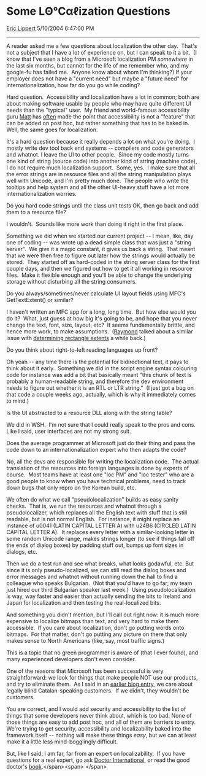 <div id="page">

# Some LΘ℃αℓization Questions

[Eric Lippert](https://social.msdn.microsoft.com/profile/Eric%20Lippert) 5/10/2004 6:47:00 PM

-----

<div id="content">

<span>A reader asked me a few questions about localization the other day.  That's not a subject that I have a lot of experience on, but I can speak to it a bit.  (I know that I've seen a blog from a Microsoft localization PM *<span>somewhere</span>* in the last six months, but cannot for the life of me remember who, and my google-fu has failed me.  Anyone know about whom I'm thinking?) </span> <span></span> <span>If your employer does not have a "current need" but maybe a "future need" for internationalization, how far do you go while coding? </span>

<span></span> <span>Hard question.  Accessibility and localization have a lot in common; both are about making software usable by people who may have quite different UI needs than the "typical" user.  My friend and world-famous accessibility guru [Matt](http://www.bestkungfu.com/ "http://www.bestkungfu.com/") has [often](http://www.bestkungfu.com/archive/?keyword=accessibility "http://www.bestkungfu.com/archive/?keyword=accessibility") made the point that accessibility is not a "feature" that can be added on post hoc, but rather something that has to be baked in.  Well, the same goes for localization. </span>

<span></span> <span>It's a hard question because it really depends a lot on what you're doing.  I mostly write dev tool back end systems -- compilers and code generators and whatnot. I leave the UI to other people.  Since my code mostly turns one kind of string (source code) into another kind of string (machine code), I do not require much localization support.  Some, yes.  I make sure that all the error strings are in resource files and all the string manipulation plays well with Unicode, and I'm pretty much done.  The people who write the tooltips and help system and all the other UI-heavy stuff have a lot more internationalization worries. </span>

<span></span> <span>Do you hard code strings until the class unit tests OK, then go back and add them to a resource file? </span>

<span></span> <span>I wouldn't.  Sounds like more work than doing it right in the first place.  </span>

<span></span> <span>Something we did when we started our current project -- I mean, like, day one of coding -- was wrote up a dead simple class that was just a "string server".  We give it a magic constant, it gives us back a string.  That meant that we were then free to figure out later how the strings would actually be stored.  They started off as hard-coded in the string server class for the first couple days, and then we figured out how to get it all working in resource files.  Make it flexible enough and you'll be able to change the underlying storage without disturbing all the string consumers. </span>

<span></span> <span>Do you always/sometimes/never calculate UI layout fields using MFC's GetTextExtent() or similar? </span>

<span></span> <span>I haven't written an MFC app for a long, long time.  But how else would you do it?  What, just guess at how big it's going to be, and hope that you never change the text, font, size, layout, etc?  It seems fundamentally brittle, and hence more work, to make assumptions.  ([Raymond](http://weblogs.asp.net/oldnewthing/ "http://weblogs.asp.net/oldnewthing/") talked about a similar issue with [determining rectangle extents](http://weblogs.asp.net/oldnewthing/archive/2004/02/17/74811.aspx "http://weblogs.asp.net/oldnewthing/archive/2004/02/17/74811.aspx") a while back.) </span>

<span></span> <span>Do you think about right-to-left reading languages up front? </span>

<span></span> <span>Oh yeah -- any time there is the potential for bidirectional text, it pays to think about it early.  Something we did in the script engine syntax colouring code for instance was add a bit that basically meant "this chunk of text is probably a human-readable string, and therefore the dev environment needs to figure out whether it is an RTL or LTR string."  (I just got a bug on that code a couple weeks ago, actually, which is why it immediately comes to mind.) </span>

<span></span> <span>Is the UI abstracted to a resource DLL along with the string table? </span>

<span></span> <span>We did in WSH.  I'm not sure that I could really speak to the pros and cons.  Like I said, user interfaces are not my strong suit. </span>

<span></span> <span>Does the average programmer at Microsoft just do their thing and pass the code down to an internationalization expert who then adapts the code? </span>

<span></span> <span>No, all the devs are responsible for writing the localization code.  The actual translation of the resources into foreign languages is done by experts of course.  Most teams have at least one "loc PM" and "loc tester" who are a good people to know when you have technical problems, need to track down bugs that only repro on the Korean build, etc.  </span>

<span></span> <span>We often do what we call "pseudolocalization" builds as easy sanity checks.  That is, we run the resources and whatnot through a pseudolocalizer, which replaces all the English text with stuff that is still readable, but is not normal English.  For instance, it might replace an instance of u0041 (LATIN CAPITAL LETTER A) with u24B6 (CIRCLED LATIN CAPITAL LETTER A).  It replaces every letter with a similar-looking letter in some random Unicode range, makes strings longer (to see if things fall off the ends of dialog boxes) by padding stuff out, bumps up font sizes in dialogs, etc. </span>

<span></span> <span>Then we do a test run and see what breaks, what looks godawful, etc. But since it is only pseudo-localized, we can still read the dialog boxes and error messages and whatnot without running down the hall to find a colleague who speaks Bulgarian.  (Not that you'd have to go far; my team just hired our third Bulgarian speaker last week.)  Using pseudolocalization is way, way faster and easier than actually sending the bits to Ireland and Japan for localization and then testing the real-localized bits. </span>

<span></span> <span>And something you didn't mention, but I'll call out right now: it is much more expensive to localize bitmaps than text, and very hard to make them accessible.  If you care about localization, don't go putting words onto bitmaps.  For that matter, don't go putting any picture on there that only makes sense to North Americans (like, say, most traffic signs.) </span>

<span></span> <span>This is a topic that no green programmer is aware of (that I ever found), and many experienced developers don't even consider. </span>

<span></span> <span>One of the reasons that Microsoft has been successful is very straightforward: we look for things that make people NOT use our products, and try to eliminate them.  As I said in an [earlier blog entry](http://weblogs.asp.net/ericlippert/archive/2003/10/28/53298.aspx "http://weblogs.asp.net/ericlippert/archive/2003/10/28/53298.aspx"), we care about legally blind Catalan-speaking customers.  If we didn't, they wouldn't be customers. </span>

<span></span> <span>You are correct, and I would add security and accessibility to the list of things that some developers never think about, which is too bad. None of those things are easy to add post hoc, and all of them are barriers to entry.  We're trying to get security, accessibility and localizability baked into the framework itself -- nothing will make these things *<span>easy</span>*, but we can at least make it a little less mind-bogglingly difficult. </span>

<span></span> <span>But, like I said, I am far, far from an expert on localizability.  If you have questions for a real expert, go ask [<span title="http://www.microsoft.com/globaldev/DrIntl/default.mspx">Doctor International</span>](http://www.microsoft.com/globaldev/DrIntl/default.mspx "http://www.microsoft.com/globaldev/DrIntl/default.mspx"), or read the good doctor's [<span title="http://www.microsoft.com/MSPress/books/5717.asp">book</span>](http://www.microsoft.com/MSPress/books/5717.asp "http://www.microsoft.com/MSPress/books/5717.asp").</span><span> </span>

</div>

</div>


